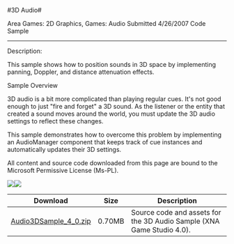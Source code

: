 #3D Audio#

Area
Games: 2D Graphics, Games: Audio
Submitted
4/26/2007
Code Sample

---

Description:

This sample shows how to position sounds in 3D space by implementing panning, Doppler, and distance attenuation effects.

Sample Overview

3D audio is a bit more complicated than playing regular cues. It's not good enough to just "fire and forget" a 3D sound. As the listener or the entity that created a sound moves around the world, you must update the 3D audio settings to reflect these changes.

This sample demonstrates how to overcome this problem by implementing an AudioManager component that keeps track of cue instances and automatically updates their 3D settings.


All content and source code downloaded from this page are bound to the Microsoft Permissive License (Ms-PL).

![](https://github.com/DDReaper/XNAGameStudio/blob/master/Images/XNA_Audio3D_01_small.jpg)![](https://github.com/DDReaper/XNAGameStudio/blob/master/Images/XNA_Audio3D_02_small.jpg)

	

Download | Size | Description
---|---|---|
[Audio3DSample_4_0.zip](https://github.com/DDReaper/XNAGameStudio/blob/master/Samples/Audio3DSample_4_0.zip?raw=true) | 0.70MB | Source code and assets for the 3D Audio Sample (XNA Game Studio 4.0). 